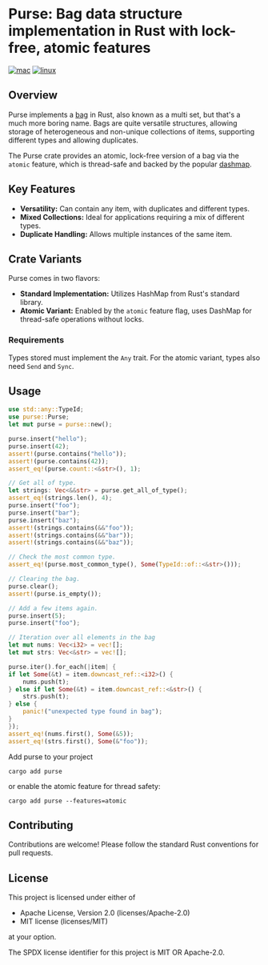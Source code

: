 # Purse: Bag data structure implementation in Rust with lock-free, atomic features
[![mac](https://github.com/rauljordan/purse/actions/workflows/mac.yml/badge.svg)](https://github.com/rauljordan/purse/actions/workflows/mac.yml)
[![linux](https://github.com/rauljordan/purse/actions/workflows/linux.yml/badge.svg)](https://github.com/rauljordan/purse/actions/workflows/linux.yml)

## Overview

Purse implements a [bag](https://www.cs.umd.edu/class/spring2017/cmsc132-050X/projects/BagsAndDenseTrees/doc/student_classes/Bag.html) in Rust, also known as a multi set, but that's a much more boring name. Bags are quite versatile structures, allowing storage of heterogeneous and non-unique collections of items, supporting different types and allowing duplicates.

The Purse crate provides an atomic, lock-free version of a bag via the `atomic` feature, which is thread-safe and backed by the popular [dashmap](https://github.com/xacrimon/dashmap).

## Key Features

- **Versatility:** Can contain any item, with duplicates and different types.
- **Mixed Collections:** Ideal for applications requiring a mix of different types.
- **Duplicate Handling:** Allows multiple instances of the same item.

## Crate Variants

Purse comes in two flavors:

- **Standard Implementation:** Utilizes HashMap from Rust's standard library.
- **Atomic Variant:** Enabled by the `atomic` feature flag, uses DashMap for thread-safe operations without locks.

### Requirements

Types stored must implement the `Any` trait. For the atomic variant, types also need `Send` and `Sync`.

## Usage 

```rust
use std::any::TypeId;
use purse::Purse;
let mut purse = purse::new();

purse.insert("hello");
purse.insert(42);
assert!(purse.contains("hello"));
assert!(purse.contains(42));
assert_eq!(purse.count::<&str>(), 1);

// Get all of type.
let strings: Vec<&&str> = purse.get_all_of_type();
assert_eq!(strings.len(), 4);
purse.insert("foo");
purse.insert("bar");
purse.insert("baz");
assert!(strings.contains(&&"foo"));
assert!(strings.contains(&&"bar"));
assert!(strings.contains(&&"baz"));

// Check the most common type.
assert_eq!(purse.most_common_type(), Some(TypeId::of::<&str>()));

// Clearing the bag.
purse.clear();
assert!(purse.is_empty());

// Add a few items again.
purse.insert(5);
purse.insert("foo");

// Iteration over all elements in the bag
let mut nums: Vec<i32> = vec![];
let mut strs: Vec<&str> = vec![];

purse.iter().for_each(|item| {
if let Some(&t) = item.downcast_ref::<i32>() {
    nums.push(t);
} else if let Some(&t) = item.downcast_ref::<&str>() {
    strs.push(t);
} else {
    panic!("unexpected type found in bag");
}
});
assert_eq!(nums.first(), Some(&5));
assert_eq!(strs.first(), Some(&"foo"));
```

Add purse to your project

```
cargo add purse
```

or enable the atomic feature for thread safety:

```
cargo add purse --features=atomic
```

## Contributing

Contributions are welcome! Please follow the standard Rust conventions for pull requests.

## License

This project is licensed under either of

- Apache License, Version 2.0 (licenses/Apache-2.0)
- MIT license (licenses/MIT)

at your option.

The SPDX license identifier for this project is MIT OR Apache-2.0.